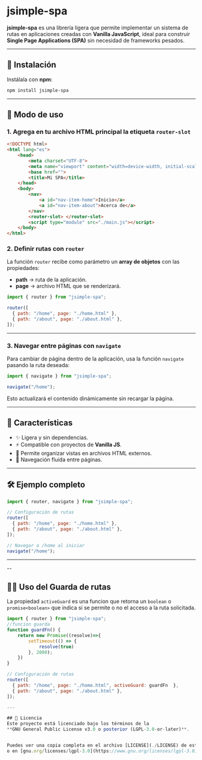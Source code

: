 # jsimple-spa

**jsimple-spa** es una librería ligera que permite implementar un sistema de rutas en aplicaciones creadas con **Vanilla JavaScript**, ideal para construir **Single Page Applications (SPA)** sin necesidad de frameworks pesados.

---

## 🚀 Instalación

Instálala con **npm**:

```bash
npm install jsimple-spa
```

---

## 📖 Modo de uso

### 1. Agrega en tu archivo HTML principal la etiqueta `router-slot`

```html
<!DOCTYPE html>
<html lang="es">
    <head>
        <meta charset="UTF-8">
        <meta name="viewport" content="width=device-width, initial-scale=1.0">
        <base href="">
        <title>Mi SPA</title>
    </head>
    <body>
        <nav>
            <a id="nav-item-home">Inicio</a>
            <a id="nav-item-about">Acerca de</a>
        </nav>
        <router-slot> </router-slot>
        <script type="module" src="./main.js"></script>
    </body>
</html>

```

### 2. Definir rutas con `router`

La función `router` recibe como parámetro un **array de objetos** con las propiedades:

- **path** → ruta de la aplicación.
- **page** → archivo HTML que se renderizará.

```js
import { router } from "jsimple-spa";

router([
  { path: "/home", page: "./home.html" },
  { path: "/about", page: "./about.html" },
]);
```

---

### 3. Navegar entre páginas con `navigate`

Para cambiar de página dentro de la aplicación, usa la función `navigate` pasando la ruta deseada:

```js
import { navigate } from "jsimple-spa";

navigate("/home");
```

Esto actualizará el contenido dinámicamente sin recargar la página.

---

## 📌 Características

- ✨ Ligera y sin dependencias.
- ⚡ Compatible con proyectos de **Vanilla JS**.
- 📂 Permite organizar vistas en archivos HTML externos.
- 🔄 Navegación fluida entre páginas.

---

## 🛠 Ejemplo completo

```js
import { router, navigate } from "jsimple-spa";

// Configuración de rutas
router([
  { path: "/home", page: "./home.html" },
  { path: "/about", page: "./about.html" },
]);

// Navegar a /home al iniciar
navigate("/home");
```

---

--

## 💂‍♂️ Uso del Guarda de rutas
La propiedad `activeGuard` es una funcion que retorna un `boolean` o `promise<boolean>` que indica
si se permite o no el acceso a la ruta solicitada.
```js
import { router } from "jsimple-spa";
//funcion guarda
function guardFn() {
    return new Promise((resolve)=>{
        setTimeout(() => {
            resolve(true)
        }, 2000);
    })  
}

// Configuración de rutas
router([
  { path: "/home", page: "./home.html", activeGuard: guardFn  },
  { path: "/about", page: "./about.html" },
]);

---

## 📄 Licencia
Este proyecto está licenciado bajo los términos de la  
**GNU General Public License v3.0 o posterior (LGPL-3.0-or-later)**.  


Puedes ver una copia completa en el archivo [LICENSE](./LICENSE) de este repositorio  
o en [gnu.org/licenses/lgpl-3.0](https://www.gnu.org/licenses/lgpl-3.0).
